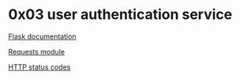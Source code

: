 # 0x03 user authentication service

[Flask documentation](https://flask.palletsprojects.com/en/stable/quickstart/)

[Requests module](https://requests.kennethreitz.org/en/latest/user/quickstart/)

[HTTP status codes](https://www.w3.org/Protocols/rfc2616/rfc2616-sec10.html)
